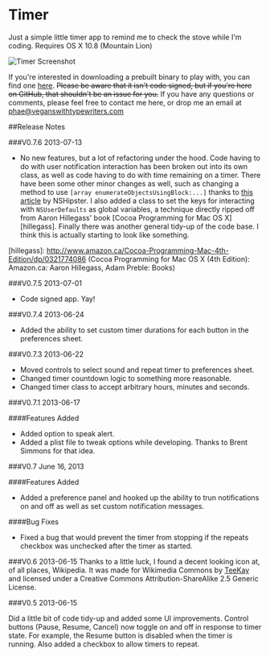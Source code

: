 Timer
=====

Just a simple little timer app to remind me to check the stove while I'm coding. 
Requires OS X 10.8 (Mountain Lion)


![Timer Screenshot](http://veganswithtypewriters.net/img/TimerApp.png)

If you're interested in downloading a prebuilt binary to play with, you can find one [here][2]. <s>Please be aware that it isn't code signed, but if you're here on GitHub, that shouldn't be an issue for you.</s> If you have any questions or comments, please feel free to contact me here, or drop me an email at <phae@veganswithtypewriters.com>

##Release Notes

###V0.7.6
2013-07-13
- No new features, but a lot of refactoring under the hood. Code having to do with user notification interaction has been broken out into its own class, as well as code having to do with time remaining on a timer. There have been some other minor changes as well, such as changing a method to use `[array enumerateObjectsUsingBlock:...]` thanks to [this article][hipster] by NSHipster. I also added a class to set the keys for interacting with `NSUserDefaults` as global variables, a technique directly ripped off from Aaron Hillegass' book [Cocoa Programming for Mac OS X][hillegass]. Finally there was another general tidy-up of the code base. I think this is actually starting to look like something. 

[hipster]: http://nshipster.com/enumerators/ (NSFastEnumeration / NSEnumerator / -enumerateObjectsUsingBlock: : NSHipster)
[hillegass]: http://www.amazon.ca/Cocoa-Programming-Mac-4th-Edition/dp/0321774086 (Cocoa Programming for Mac OS X (4th Edition): Amazon.ca: Aaron Hillegass, Adam Preble: Books)

###V0.7.5
2013-07-01
- Code signed app. Yay!

###V0.7.4
2013-06-24
- Added the ability to set custom timer durations for each button in the preferences sheet.

###V0.7.3
2013-06-22
- Moved controls to select sound and repeat timer to preferences sheet.
- Changed timer countdown logic to something more reasonable.
- Changed timer class to accept arbitrary hours, minutes and seconds. 

###V0.7.1
2013-06-17

####Features Added
- Added option to speak alert.
- Added a plist file to tweak options while developing. Thanks to Brent Simmons for that idea. 


###V0.7
June 16, 2013

####Features Added
- Added a preference panel and hooked up the ability to trun notifications on and off as well as set custom notification messages.

####Bug Fixes
- Fixed a bug that would prevent the timer from stopping if the repeats checkbox was unchecked after the timer as started.

###V0.6
2013-06-15
Thanks to a little luck, I found a decent looking icon at, of all places, Wikipedia. It was made for Wikimedia Commons by [TeeKay][1] and licensed under a Creative Commons Attribution-ShareAlike 2.5 Generic License.

###V0.5
2013-06-15

Did a little bit of code tidy-up and added some UI improvements. Control buttons (Pause, Resume, Cancel) now toggle on and off in response to timer state. For example, the Resume button is disabled when the timer is running. Also added a checkbox to allow timers to repeat.

[1]: http://en.wikipedia.org/wiki/User:Tkgd2007 (User:Tkgd2007 - Wikipedia, the free encyclopedia)
[2]: http://veganswithtypewriters.net/apps/Timer.app.zip (Vegans With Typewriters)